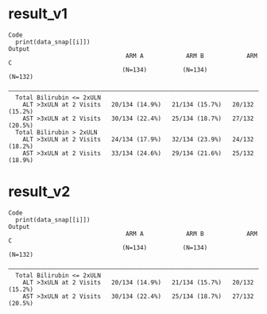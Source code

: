 # result_v1

    Code
      print(data_snap[[i]])
    Output
                                     ARM A            ARM B            ARM C     
                                    (N=134)          (N=134)          (N=132)    
      ———————————————————————————————————————————————————————————————————————————
      Total Bilirubin <= 2xULN                                                   
        ALT >3xULN at 2 Visits   20/134 (14.9%)   21/134 (15.7%)   20/132 (15.2%)
        AST >3xULN at 2 Visits   30/134 (22.4%)   25/134 (18.7%)   27/132 (20.5%)
      Total Bilirubin > 2xULN                                                    
        ALT >3xULN at 2 Visits   24/134 (17.9%)   32/134 (23.9%)   24/132 (18.2%)
        AST >3xULN at 2 Visits   33/134 (24.6%)   29/134 (21.6%)   25/132 (18.9%)

# result_v2

    Code
      print(data_snap[[i]])
    Output
                                     ARM A            ARM B            ARM C     
                                    (N=134)          (N=134)          (N=132)    
      ———————————————————————————————————————————————————————————————————————————
      Total Bilirubin <= 2xULN                                                   
        ALT >3xULN at 2 Visits   20/134 (14.9%)   21/134 (15.7%)   20/132 (15.2%)
        AST >3xULN at 2 Visits   30/134 (22.4%)   25/134 (18.7%)   27/132 (20.5%)

